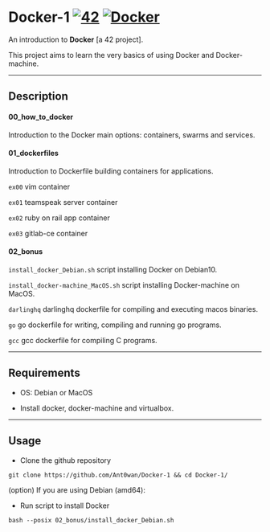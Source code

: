 # Docker-1 [![42](https://i.imgur.com/9NXfcit.jpg)](i.imgur.com/9NXfcit.jpg) [![Docker](https://imgur.com/r7z0QOR.png)](imgur.com/r7z0QOR.png)

An introduction to **Docker** [a 42 project].

This project aims to learn the very basics of using Docker and Docker-machine.

---

## Description

#### 00_how_to_docker

Introduction to the Docker main options: containers, swarms and services.

#### 01_dockerfiles

Introduction to Dockerfile building containers for applications.

`ex00` vim container

`ex01` teamspeak server container

`ex02` ruby on rail app container

`ex03` gitlab-ce container

#### 02_bonus

`install_docker_Debian.sh` script installing Docker on Debian10.

`install_docker-machine_MacOS.sh` script installing Docker-machine on MacOS.

`darlinghq` darlinghq dockerfile for compiling and executing macos binaries.

`go` go dockerfile for writing, compiling and running go programs.

`gcc` gcc dockerfile for compiling C programs.

---

## Requirements

- OS: Debian or MacOS

- Install docker, docker-machine and virtualbox.

---

## Usage

- Clone the github repository

```shell=
git clone https://github.com/Ant0wan/Docker-1 && cd Docker-1/
```

(option) If you are using Debian (amd64):

- Run script to install Docker

```shell=
bash --posix 02_bonus/install_docker_Debian.sh
```
